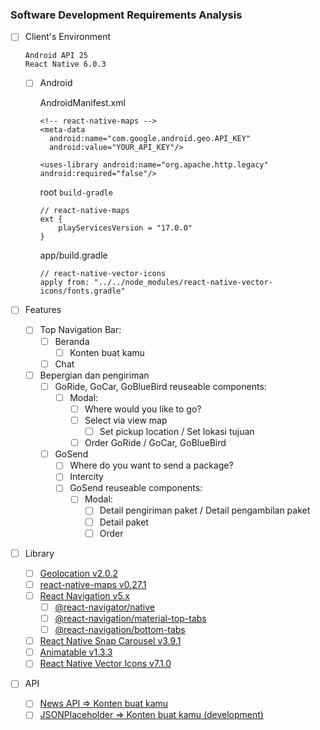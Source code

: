 ### Software Development Requirements Analysis

- [ ] Client's Environment

  ```
  Android API 25
  React Native 6.0.3
  ```

  - [ ] Android

    AndroidManifest.xml

    ```
    <!-- react-native-maps -->
    <meta-data
      android:name="com.google.android.geo.API_KEY"
      android:value="YOUR_API_KEY"/>
    
    <uses-library android:name="org.apache.http.legacy" android:required="false"/>
    ```

    root `build-gradle`

    ```
    // react-native-maps
    ext {
        playServicesVersion = "17.0.0"
    }
    ```

    app/build.gradle
    
    ```
    // react-native-vector-icons
    apply from: "../../node_modules/react-native-vector-icons/fonts.gradle"
    ```

- [ ] Features

  - [ ] Top Navigation Bar:
    - [ ] Beranda
      - [ ] Konten buat kamu
    - [ ] Chat
  - [ ] Bepergian dan pengiriman
    - [ ] GoRide, GoCar, GoBlueBird reuseable components:
      - [ ] Modal:
        - [ ] Where would you like to go?
        - [ ] Select via view map
          - [ ] Set pickup location / Set lokasi tujuan
        - [ ] Order GoRide / GoCar, GoBlueBird
    - [ ] GoSend
      - [ ] Where do you want to send a package?
      - [ ] Intercity
      - [ ] GoSend reuseable components:
        - [ ] Modal:
          - [ ] Detail pengiriman paket / Detail pengambilan paket
          - [ ] Detail paket
          - [ ] Order

- [ ] Library

  - [ ] [Geolocation v2.0.2](https://github.com/react-native-community/react-native-geolocation)
  - [ ] [react-native-maps v0.27.1](https://github.com/react-native-community/react-native-maps)
  - [ ] [React Navigation v5.x](https://reactnavigation.org/versions)
    - [ ] [@react-navigator/native](https://reactnavigation.org/docs/getting-started/ )
    <!-- - [ ] [@react-navigation/stack](https://reactnavigation.org/docs/stack-navigator) -->
    - [ ] [@react-navigation/material-top-tabs](https://reactnavigation.org/docs/material-top-tab-navigator/)
    - [ ] [@react-navigation/bottom-tabs](https://reactnavigation.org/docs/bottom-tab-navigator/)
  - [ ] [React Native Snap Carousel v3.9.1](https://github.com/archriss/react-native-snap-carousel)
  - [ ] [Animatable v1.3.3](https://github.com/oblador/react-native-animatable)
  - [ ] [React Native Vector Icons v7.1.0](https://github.com/oblador/react-native-vector-icons)

- [ ] API
  - [ ] [News API => Konten buat kamu](https://newsapi.org/)
  - [ ] [JSONPlaceholder => Konten buat kamu (development)](https://jsonplaceholder.typicode.com/)
